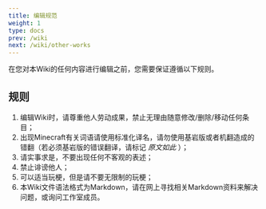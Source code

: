 ```yaml
---
title: 编辑规范
weight: 1
type: docs
prev: /wiki
next: /wiki/other-works
---
```

在您对本Wiki的任何内容进行编辑之前，您需要保证遵循以下规则。

<!--more-->

## 规则

1. 编辑Wiki时，请尊重他人劳动成果，禁止无理由随意修改/删除/移动任何条目；
2. 出现Minecraft有关词语请使用标准化译名，请勿使用基岩版或者机翻造成的错翻（若必须基岩版的错误翻译，请标记 *原文如此* ）；
3. 请实事求是，不要出现任何不客观的表述；
4. 禁止诽谤他人；
5. 可以适当玩梗，但是请不要无限制的玩梗；
6. 本Wiki文件语法格式为Markdown，请在网上寻找相关Markdown资料来解决问题，或询问工作室成员。